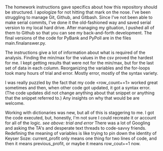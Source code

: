 The homework instructions gave specifics about how this repository should be structured. I apologize for not hitting that mark on the nose. I've been struggling to manage Git, Github, and Gitbash. Since I've not been able to make serial commits, I've done it the old-fashioned way and saved serial version to my local hard drive. After managing my gituation, I pushed all of them to Github so that you can see my back-and-forth development. The final versions of the code for PyBank and PyPoll are in the files main.finalanswer.py. 

The instructions give a lot of information about what is required of the analysis. Finding the min/max for the values in the csv proved the hardest for me. I kept getting results that were not for the min/max, but for the last set of data in each column. Reorganizing the variables and the for-loops took many hours of trial and error. Mostly error, mostly of the syntax variety. 

I was really puzzled by the fact that my code <row_count+=1> worked great sometimes and then, when other code got updated, it got a syntax error. (The code updates did not change anything about that snippet or anything that the snippet referred to.) Any insights on why that would be are welcome. 

Working with dictionaries was new, but all of this is staggering to me. I got the code executed, but, honestly, I'm not sure I could recreate it or account for all of the logic. *see above: trial and error* There was a lot of Googling and asking the TA's and desperate text threads to code-savvy friends. Redefining the meaning of variables is like trying to pin down the identity of Keyser Soze: current_profit only means one thing for two lines of code, and then it means previous_profit, or maybe it means row_cout+=1 now.  



